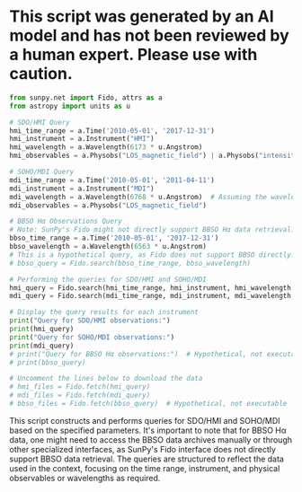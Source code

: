 # This script was generated by an AI model and has not been reviewed by a human expert. Please use with caution.

```python
from sunpy.net import Fido, attrs as a
from astropy import units as u

# SDO/HMI Query
hmi_time_range = a.Time('2010-05-01', '2017-12-31')
hmi_instrument = a.Instrument("HMI")
hmi_wavelength = a.Wavelength(6173 * u.Angstrom)
hmi_observables = a.Physobs("LOS_magnetic_field") | a.Physobs("intensity") | a.Physobs("LOS_velocity")

# SOHO/MDI Query
mdi_time_range = a.Time('2010-05-01', '2011-04-11')
mdi_instrument = a.Instrument("MDI")
mdi_wavelength = a.Wavelength(6768 * u.Angstrom)  # Assuming the wavelength for LOS magnetograms
mdi_observables = a.Physobs("LOS_magnetic_field")

# BBSO Hα Observations Query
# Note: SunPy's Fido might not directly support BBSO Hα data retrieval. This is a placeholder for how one might structure the query if it were supported.
bbso_time_range = a.Time('2010-05-01', '2017-12-31')
bbso_wavelength = a.Wavelength(6563 * u.Angstrom)
# This is a hypothetical query, as Fido does not support BBSO directly.
# bbso_query = Fido.search(bbso_time_range, bbso_wavelength)

# Performing the queries for SDO/HMI and SOHO/MDI
hmi_query = Fido.search(hmi_time_range, hmi_instrument, hmi_wavelength, hmi_observables)
mdi_query = Fido.search(mdi_time_range, mdi_instrument, mdi_wavelength, mdi_observables)

# Display the query results for each instrument
print("Query for SDO/HMI observations:")
print(hmi_query)
print("Query for SOHO/MDI observations:")
print(mdi_query)
# print("Query for BBSO Hα observations:")  # Hypothetical, not executable
# print(bbso_query)

# Uncomment the lines below to download the data
# hmi_files = Fido.fetch(hmi_query)
# mdi_files = Fido.fetch(mdi_query)
# bbso_files = Fido.fetch(bbso_query)  # Hypothetical, not executable
```

This script constructs and performs queries for SDO/HMI and SOHO/MDI based on the specified parameters. It's important to note that for BBSO Hα data, one might need to access the BBSO data archives manually or through other specialized interfaces, as SunPy's Fido interface does not directly support BBSO data retrieval. The queries are structured to reflect the data used in the context, focusing on the time range, instrument, and physical observables or wavelengths as required.

